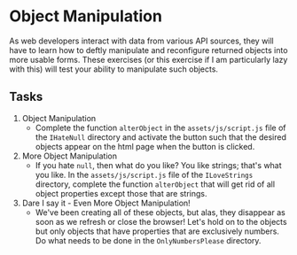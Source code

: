 # Object Manipulation

As web developers interact with data from various API sources, they will have to learn how to deftly manipulate and reconfigure returned objects into more usable forms.  These exercises (or this exercise if I am particularly lazy with this) will test your ability to manipulate such objects.

## Tasks
1. Object Manipulation
    * Complete the function `alterObject` in the `assets/js/script.js` file of the `IHateNull` directory and activate the button such that the desired objects appear on the html page when the button is clicked.
2. More Object Manipulation
    * If you hate `null`, then what do you like?  You like strings; that's what you like.  In the `assets/js/script.js` file of the `ILoveStrings` directory, complete the function `alterObject` that will get rid of all object properties except those that are strings.
3. Dare I say it - Even More Object Manipulation!
    * We've been creating all of these objects, but alas, they disappear as soon as we refresh or close the browser!  Let's hold on to the objects but only objects that have properties that are exclusively numbers.  Do what needs to be done in the `OnlyNumbersPlease` directory.